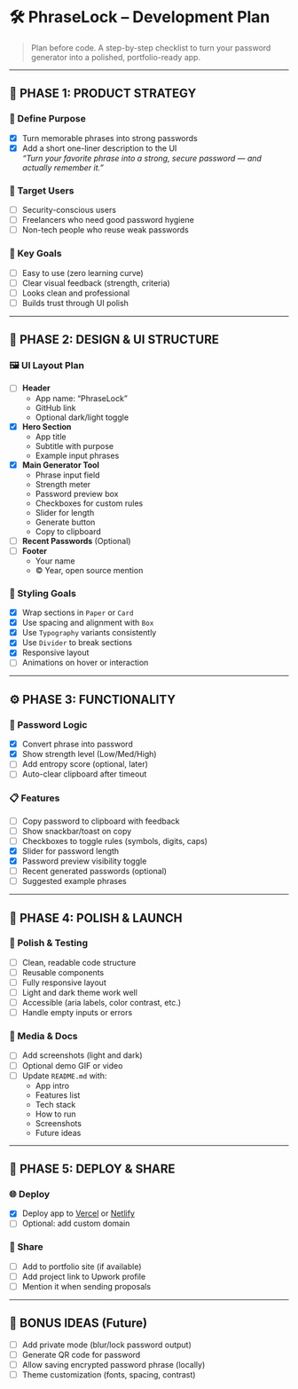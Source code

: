 # 🛠 PhraseLock – Development Plan

> Plan before code. A step-by-step checklist to turn your password generator into a polished, portfolio-ready app.

---

## 🧭 PHASE 1: PRODUCT STRATEGY

### 🎯 Define Purpose
- [x] Turn memorable phrases into strong passwords
- [x] Add a short one-liner description to the UI  
  _“Turn your favorite phrase into a strong, secure password — and actually remember it.”_

### 👤 Target Users
- [ ] Security-conscious users
- [ ] Freelancers who need good password hygiene
- [ ] Non-tech people who reuse weak passwords

### 🧪 Key Goals
- [ ] Easy to use (zero learning curve)
- [ ] Clear visual feedback (strength, criteria)
- [ ] Looks clean and professional
- [ ] Builds trust through UI polish

---

## 🧱 PHASE 2: DESIGN & UI STRUCTURE

### 🖼 UI Layout Plan
- [ ] **Header**
  - App name: “PhraseLock”
  - GitHub link
  - Optional dark/light toggle
- [x] **Hero Section**
  - App title
  - Subtitle with purpose
  - Example input phrases
- [x] **Main Generator Tool**
  - Phrase input field
  - Strength meter
  - Password preview box
  - Checkboxes for custom rules
  - Slider for length
  - Generate button
  - Copy to clipboard
- [ ] **Recent Passwords** (Optional)
- [ ] **Footer**
  - Your name
  - © Year, open source mention

### 💅 Styling Goals
- [x] Wrap sections in `Paper` or `Card`
- [x] Use spacing and alignment with `Box`
- [x] Use `Typography` variants consistently
- [x] Use `Divider` to break sections
- [x] Responsive layout
- [ ] Animations on hover or interaction

---

## ⚙️ PHASE 3: FUNCTIONALITY

### 🔐 Password Logic
- [x] Convert phrase into password
- [x] Show strength level (Low/Med/High)
- [ ] Add entropy score (optional, later)
- [ ] Auto-clear clipboard after timeout

### 📋 Features
- [ ] Copy password to clipboard with feedback
- [ ] Show snackbar/toast on copy
- [ ] Checkboxes to toggle rules (symbols, digits, caps)
- [x] Slider for password length
- [x] Password preview visibility toggle
- [ ] Recent generated passwords (optional)
- [ ] Suggested example phrases

---

## 🚀 PHASE 4: POLISH & LAUNCH

### 🧹 Polish & Testing
- [ ] Clean, readable code structure
- [ ] Reusable components
- [ ] Fully responsive layout
- [ ] Light and dark theme work well
- [ ] Accessible (aria labels, color contrast, etc.)
- [ ] Handle empty inputs or errors

### 📸 Media & Docs
- [ ] Add screenshots (light and dark)
- [ ] Optional demo GIF or video
- [ ] Update `README.md` with:
  - App intro
  - Features list
  - Tech stack
  - How to run
  - Screenshots
  - Future ideas

---

## 💼 PHASE 5: DEPLOY & SHARE

### 🌐 Deploy
- [x] Deploy app to [Vercel](https://vercel.com) or [Netlify](https://netlify.com)
- [ ] Optional: add custom domain

### 📣 Share
- [ ] Add to portfolio site (if available)
- [ ] Add project link to Upwork profile
- [ ] Mention it when sending proposals

---

## 🧪 BONUS IDEAS (Future)
- [ ] Add private mode (blur/lock password output)
- [ ] Generate QR code for password
- [ ] Allow saving encrypted password phrase (locally)
- [ ] Theme customization (fonts, spacing, contrast)
